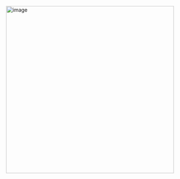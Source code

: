 <img width="459" alt="image" src="https://github.com/user-attachments/assets/efe3fc12-d4d9-4b2d-92a0-edfbdb1be247" />
